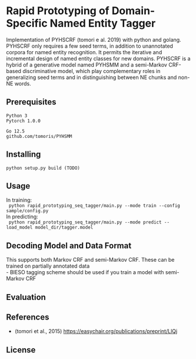 # Rapid Prototyping of Domain-Specific Named Entity Tagger
Implementation of PYHSCRF (tomori e al. 2019) with python and golang. PYHSCRF only requires a few seed terms, in addition to unannotated corpora for named entity recognition. It permits the iterative and incremental design of named entity classes for new domains. PYHSCRF is a hybrid of a generative model named PYHSMM and a semi-Markov CRF-based discriminative model, which play complementary roles in generalizing seed terms and in distinguishing between NE chunks and non-NE words.

## Prerequisites
```
Python 3
Pytorch 1.0.0

Go 12.5
github.com/tomoris/PYHSMM
```

## Installing
```
python setup.py build (TODO)
```

## Usage
In training:  
` python rapid_prototyping_seq_tagger/main.py --mode train --config sample/config.py`  
In predicting:  
` python rapid_prototyping_seq_tagger/main.py --mode predict --load_model model_dir/tagger.model`  

## Decoding Model and Data Format
This supports both Markov CRF and semi-Markov CRF. These can be trained on partially annotated data  
    - BIESO tagging scheme should be used if you train a model with semi-Markov CRF

## Evaluation


## References
- (tomori et al., 2015) https://easychair.org/publications/preprint/LlQj

## License